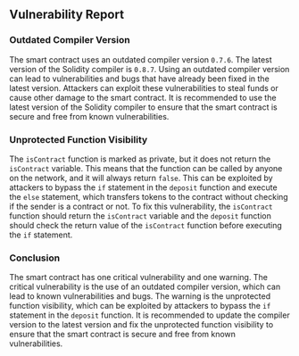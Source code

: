 

## Vulnerability Report

### Outdated Compiler Version

The smart contract uses an outdated compiler version `0.7.6`. The latest version of the Solidity compiler is `0.8.7`. Using an outdated compiler version can lead to vulnerabilities and bugs that have already been fixed in the latest version. Attackers can exploit these vulnerabilities to steal funds or cause other damage to the smart contract. It is recommended to use the latest version of the Solidity compiler to ensure that the smart contract is secure and free from known vulnerabilities.

### Unprotected Function Visibility

The `isContract` function is marked as private, but it does not return the `isContract` variable. This means that the function can be called by anyone on the network, and it will always return `false`. This can be exploited by attackers to bypass the `if` statement in the `deposit` function and execute the `else` statement, which transfers tokens to the contract without checking if the sender is a contract or not. To fix this vulnerability, the `isContract` function should return the `isContract` variable and the `deposit` function should check the return value of the `isContract` function before executing the `if` statement.

### Conclusion

The smart contract has one critical vulnerability and one warning. The critical vulnerability is the use of an outdated compiler version, which can lead to known vulnerabilities and bugs. The warning is the unprotected function visibility, which can be exploited by attackers to bypass the `if` statement in the `deposit` function. It is recommended to update the compiler version to the latest version and fix the unprotected function visibility to ensure that the smart contract is secure and free from known vulnerabilities.